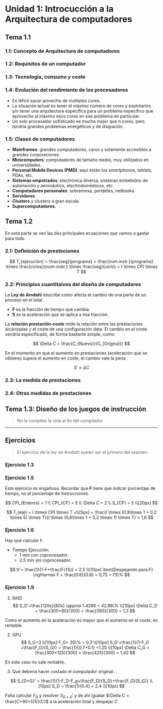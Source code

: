 # Unidad 1: Introcucción a la Arquitectura de computadores

## Tema 1.1
### 1.1: Concepto de Arquitectura de computadores

### 1.2: Requisitos de un computador

### 1.3: Tecnología, consumo y coste

### 1.4: Evolución del rendimiento de los procesadores
* Es difícil sacar provecho de múltiples cores.
* La situación actual es tener el máximo número de cores y explotarlos y/o tener una arquitectura específica para un problema específico que aproveche al máximo esos cores en ese problema en particular.
* Un solo procesador sofisticado es mucho mejor que n cores, pero tendría grandes problemas energéticos y de disipación.

### 1.5: Clases de computadores
* **Mainframes**: grandes computadores, caros y solamente accesibles a grandes corporaciones.
* **Minicomputers**: computadores de tamaño medio, muy utilizados en universidades.
* **Personal Mobile Devices (PMD)**: aquí están los *smartphones*, tablets, PDAs, etc.
* **Sistemas empotrados**: electrónica diversa, sistemas embebidos de automoción y aeronáutico, electrodomésticos, etc.
* **Computadores personales**: sobremesa, portátiles, netbooks.
* **Servidores**.
* **Clusters** y clusters a gran escala.
* **Supercomputadores**.

## Tema 1.2
En esta parte se ven las dos principales ecuaciones que vamos a gastar para todo.

### 2.1: Definición de presteciones
$$
T_{ejecución} = \frac{seg}{programa} = \frac{núm.instr.}{programa} \times \frac{ciclos}{num-instr.} \times \frac{seg}{ciclo} = I \times CPI \times T
$$

### 2.2: Principios cuantitaivos del diseño de computadores
La **Ley de Amdahl** describe cómo afecta el cambio de una parte de un proceso en el total.
* **F** es la fracción de tiempo que cambia.
* **S** es la aceleración que se aplica a esa fracción.

La **relación prestación-coste** mide la relación entre las prestaciones alcanzadas y el coste de una configuración data. El cambio en el coste vendría especificado, de forma bastante simple, como:

$$
\Delta C = \frac{C_{Nuevo}}{C_{Original}}
$$

En el momento en que el aumento en prestaciones (aceleración que se obtiene) supera el aumento en coste, el cambio vale la pena.

$$
S' \ge \Delta C
$$

### 2.3: La medida de prestaciones

### 2.4: Otras medidas de prestaciones


## Tema 1.3: Diseño de los juegos de instrucción
> No le compiles la vida al tío del compilador

---

## Ejercicios
> El ejercicio de la ley de Amdahl suelen ser el primero del examen.

### Ejercicio 1.3

### Ejercicio 1.5
Este ejercicio es engañoso. Recordar que **F** tiene que indicar porcentaje de tiempo, no el porcentaje de instrucciones.

$$
CPI_{Enteros} = 1 \\
CPI_{CF} = 5 \\
\Delta C = 2 \\
S_{CF} = 5 \\[20px]
$$

$$
T_{eje} = I \times CPI \times T =\\[5px]
 = \frac{I \times (0,8\times 1 + 0,2 \times 5) \times T}{I \times (0,8\times 1 + 0,2 \times 1) \times T} = 1,8
$$

### Ejercicio 1.6
Hay que calcular F.

* Tiempo Ejecución: 
    * 1 min con coprocesador.
    * 2.5 min sin coprocesador.

$$
S'= \frac{1}{1-F+\frac{F}{S}} = 2.5 \\[10px]
\text{Despejando para F} \rightarrow 
F = \frac{0.6}{0.8} = 0,75 = 75\%
$$

### Ejercicio 1.9
1. RAID
$$
S_D'=\frac{120s}{80s} \approx 1.4286 = 42.86\% \\[10px]
\Delta C_D = \frac{300+90}{300} = \frac{390}{300} = 1,3
$$

Como el aumento en la aceleración es mayor que el aumento en el coste, es rentable.

2. GPU
$$
S_G=3 \\[10px]
F_G= 30\% = 0.3 \\[10px]
S_G'=\frac{1}{1-F_G +\frac{F_G}{S_G}} = \frac{1}{0.7+0.1} =1.25 \\[10px]
\Delta C_G = \frac{300+125}{300} = \frac{425}{300} = 1,42
$$

En este caso no sale rentable.

3. Qué debería hacer costado el computador original...

$$
S_{D+G}' = \frac{1}{1-F_D-F_g+\frac{F_D}{S_D}+\frac{F_G}{S_G}} \\[10px]
S_D = \frac{1}{0.4} = 2.4 \\[10px]
$$

Falta calcular $F_D$ y resolver $S_{D+G}'$ y de ahí igualar $\Delta C = \frac{C+90+125}{C}$ a la aceleración total y despejar $C$.